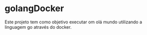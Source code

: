 # golangDocker
Este projeto tem como objetivo executar om olá mundo utilizando a linguagem go através do docker.
